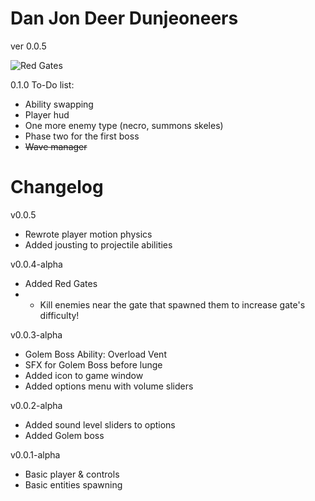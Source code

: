 # Dan Jon Deer Dunjeoneers

ver 0.0.5

![Red Gates](https://i.imgur.com/dBjDcBq.png)

0.1.0 To-Do list:
- Ability swapping
- Player hud
- One more enemy type (necro, summons skeles)
- Phase two for the first boss
- ~~Wave manager~~

# Changelog

v0.0.5
- Rewrote player motion physics
- Added jousting to projectile abilities

v0.0.4-alpha
- Added Red Gates
- - Kill enemies near the gate that spawned them to increase gate's difficulty!

v0.0.3-alpha
- Golem Boss Ability: Overload Vent
- SFX for Golem Boss before lunge
- Added icon to game window
- Added options menu with volume sliders

v0.0.2-alpha
- Added sound level sliders to options
- Added Golem boss

v0.0.1-alpha
- Basic player & controls
- Basic entities spawning
